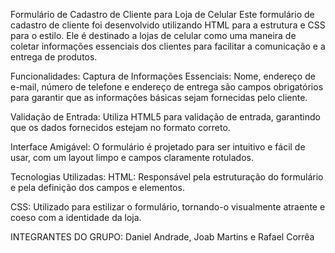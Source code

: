 Formulário de Cadastro de Cliente para Loja de Celular
Este formulário de cadastro de cliente foi desenvolvido utilizando HTML para a estrutura e CSS para o estilo. Ele é destinado a lojas de celular como uma maneira de coletar informações essenciais dos clientes para facilitar a comunicação e a entrega de produtos.

Funcionalidades:
Captura de Informações Essenciais: Nome, endereço de e-mail, número de telefone e endereço de entrega são campos obrigatórios para garantir que as informações básicas sejam fornecidas pelo cliente.

Validação de Entrada: Utiliza HTML5 para validação de entrada, garantindo que os dados fornecidos estejam no formato correto.

Interface Amigável: O formulário é projetado para ser intuitivo e fácil de usar, com um layout limpo e campos claramente rotulados.

Tecnologias Utilizadas:
HTML: Responsável pela estruturação do formulário e pela definição dos campos e elementos.

CSS: Utilizado para estilizar o formulário, tornando-o visualmente atraente e coeso com a identidade da loja.

INTEGRANTES DO GRUPO: Daniel Andrade, Joab Martins e Rafael Corrêa 